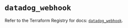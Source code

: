 # `datadog_webhook`

Refer to the Terraform Registry for docs: [`datadog_webhook`](https://registry.terraform.io/providers/datadog/datadog/3.46.0/docs/resources/webhook).
